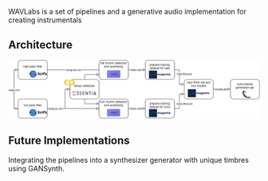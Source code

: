 WAVLabs is a set of pipelines and a generative audio implementation for creating instrumentals

## Architecture
![WAVLabs Diagram](/images/WAVLabs_Diagram.png)

## Future Implementations
Integrating the pipelines into a synthesizer generator with unique timbres using GANSynth.